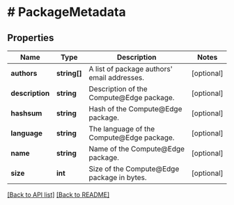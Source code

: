 # # PackageMetadata

## Properties

Name | Type | Description | Notes
------------ | ------------- | ------------- | -------------
**authors** | **string[]** | A list of package authors&#39; email addresses. | [optional]
**description** | **string** | Description of the Compute@Edge package. | [optional]
**hashsum** | **string** | Hash of the Compute@Edge package. | [optional]
**language** | **string** | The language of the Compute@Edge package. | [optional]
**name** | **string** | Name of the Compute@Edge package. | [optional]
**size** | **int** | Size of the Compute@Edge package in bytes. | [optional]

[[Back to API list]](../../README.md#endpoints) [[Back to README]](../../README.md)
